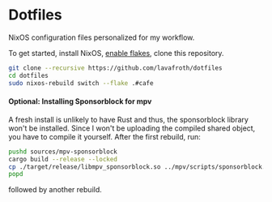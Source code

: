 # Dotfiles

NixOS configuration files personalized for my workflow.

To get started, install NixOS, [enable flakes](https://nixos.wiki/wiki/Flakes#NixOS), clone this repository.

```sh
git clone --recursive https://github.com/lavafroth/dotfiles
cd dotfiles
sudo nixos-rebuild switch --flake .#cafe
```

#### Optional: Installing Sponsorblock for mpv

A fresh install is unlikely to have Rust and thus, the sponsorblock
library won't be installed. Since I won't be uploading the compiled shared
object, you have to compile it yourself. After the first rebuild, run:

```sh
pushd sources/mpv-sponsorblock
cargo build --release --locked
cp ./target/release/libmpv_sponsorblock.so ../mpv/scripts/sponsorblock.so
popd
```

followed by another rebuild.